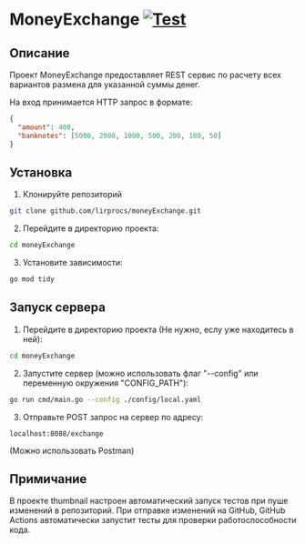 # MoneyExchange    [![Test](https://github.com/lirprocs/moneyExchange/actions/workflows/test.yaml/badge.svg)](https://github.com/lirprocs/moneyExchange/actions/workflows/test.yaml)

## Описание
Проект MoneyExchange предоставляет REST сервис по расчету всех вариантов размена для указанной суммы денег.

На вход принимается HTTP запрос в формате:
```json
{
  "amount": 400,
  "banknotes": [5000, 2000, 1000, 500, 200, 100, 50]
}
```

## Установка
1. Клонируйте репозиторий
```bash
git clone github.com/lirprocs/moneyExchange.git
```
2. Перейдите в директорию проекта:
```bash
cd moneyExchange
```
3. Установите зависимости:
```bash
go mod tidy
```

## Запуск сервера
1. Перейдите в директорию проекта (Не нужно, еслу уже находитесь в ней):
```bash
cd moneyExchange
```
2. Запустите сервер (можно использовать флаг "--config" или переменную окружения "CONFIG_PATH"):
```bash
go run cmd/main.go --config ./config/local.yaml 
```
3. Отправьте POST запрос на сервер по адресу:
```
localhost:8088/exchange 
```
(Можно использовать Postman)
## Примичание
В проекте thumbnail настроен автоматический запуск тестов при пуше изменений в репозиторий. При отправке изменений на GitHub, GitHub Actions автоматически запустит тесты для проверки работоспособности кода.